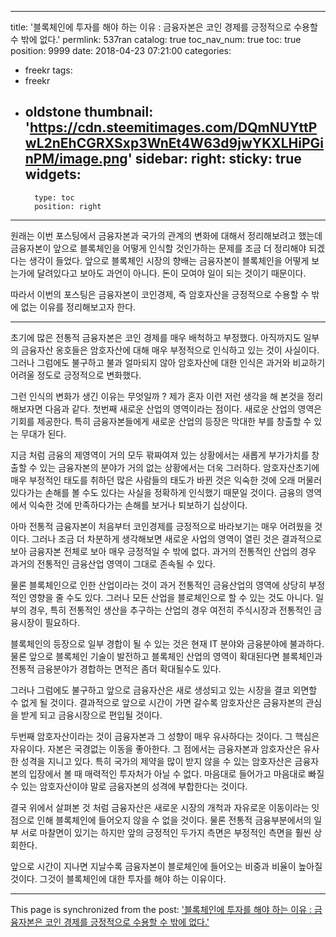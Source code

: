 
---
title: '블록체인에 투자를 해야 하는 이유 : 금융자본은 코인 경제를 긍정적으로 수용할 수 밖에 없다.'
permlink: 537ran
catalog: true
toc_nav_num: true
toc: true
position: 9999
date: 2018-04-23 07:21:00
categories:
- freekr
tags:
- freekr
- oldstone
thumbnail: 'https://cdn.steemitimages.com/DQmNUYttPwL2nEhCGRXSxp3WnEt4W63d9jwYKXLHiPGinPM/image.png'
sidebar:
    right:
        sticky: true
widgets:
    -
        type: toc
        position: right
---


원래는 이번 포스팅에서 금융자본과 국가의 관계의 변화에 대해서 정리해보려고 했는데 금융자본이 앞으로 블록체인을 어떻게 인식할 것인가하는 문제를 조금 더 정리해야 되겠다는 생각이 들었다. 앞으로 블록체인 시장의 향배는 금융자본이 블록체인을 어떻게 보는가에 달려있다고 보아도 과언이 아니다. 돈이 모여야 일이 되는 것이기 때문이다. 

따라서 이번의 포스팅은 금융자본이 코인경제, 즉 암호자산을 긍정적으로 수용할 수 밖에 없는 이유를 정리해보고자 한다. 

---

초기에 많은 전통적 금융자본은 코인 경제를 매우 배척하고 부정했다. 아직까지도 일부의 금융자산 옹호들은 암호자산에 대해 매우 부정적으로 인식하고 있는 것이 사실이다. 그러나 그럼에도 불구하고 불과 얼마되지 않아 암호자산에 대한 인식은 과거와 비교하기 어려울 정도로 긍정적으로 변화했다. 

그런 인식의 변화가 생긴 이유는 무엇일까 ? 제가 혼자 이런 저런 생각을 해 본것을 정리해보자면 다음과 같다. 첫번째 새로운 산업의 영역이라는 점이다. 새로운 산업의 영역은 기회를 제공한다. 특히 금융자본들에게 새로운 산업의 등장은 막대한 부를 창출할 수 있는 무대가 된다. 

지금 처럼 금융의 제영역이 거의 모두 꽊짜여져 있는 상황에서는 새롭게 부가가치를 창출할 수 있는 금융자본의 분야가 거의 없는 상황에서는 더욱 그러하다. 암호자산초기에 매우 부정적인 태도를 취하던 많은 사람들의 태도가 바뀐 것은 익숙한 것에 오래 머물러 있다가는 손해를 볼 수도 있다는 사실을 정확하게 인식했기 때문일 것이다. 금융의 영역에서 익숙한 것에 만족하다가는 손해를 보거나 퇴보하기 십상이다. 

아마 전통적 금융자본이 처음부터 코인경제를 긍정적으로 바라보기는 매우 어려웠을 것이다. 그러나 조금 더 차분하게 생각해보면 새로운 사업의 영역이 열린 것은 결과적으로 보아 금융자본 전체로 보아 매우 긍정적일 수 밖에 없다. 과거의 전통적인 산업의 경우 과거의 전통적인 금융산업 영역이 그대로 존속될 수 있다.

물론 블록체인으로 인한 산업이라는 것이 과거 전통적인 금융산업의 영역에 상당히 부정적인 영향을 줄 수도 있다. 그러나 모든 산업을 블로체인으로 할 수 있는 것도 아니다. 일부의 경우, 특히 전통적인 생산을 추구하는 산업의 경우 여전히 주식시장과 전통적인 금융시장이 필요하다. 

블록체인의 등장으로 일부 경합이 될 수 있는 것은 현재  IT 분야와 금융분야에 불과하다. 물론 앞으로 블록체인 기술이 발전하고 블록체인 산업의 영역이 확대된다면 블록체인과 전통적 금융분야가 경합하는 면적은 좀더 확대될수도 있다. 

그러나 그럼에도 불구하고 앞으로 금융자산은 새로 생성되고 있는 시장을 결코 외면할 수 없게 될 것이다. 결과적으로 앞으로 시간이 가면 갈수록 암호자산은 금융자본의 관심을 받게 되고 금융시장으로 편입될 것이다. 

두번째 암호자산이라는 것이 금융자본과 그 성향이 매우 유사하다는 것이다. 그 핵심은 자유이다. 자본은 국경없는 이동을 좋아한다. 그 점에서는 금융자본과 암호자산은 유사한 성격을 지니고 있다. 특히 국가의 제약을 많이 받지 않을 수 있는 암호자산은 금융자본의 입장에서 볼 때 매력적인 투자처가 아닐 수 없다. 마음대로 들어가고 마음대로 빠질 수 있는 암호자산이야 말로 금융자본의 성격에 부합한다는 것이다. 

결국 위에서 살펴본 것 처럼 금융자산은 새로운 시장의 개척과 자유로운 이동이라는 잇점으로 인해 블록체인에 들어오지 않을 수 없을 것이다. 물론 전통적 금융부분에서의 일부 서로 마찰면이 있기는 하지만 앞의 긍정적인 두가지 측면은 부정적인 측면을 훨씬 상회한다.

앞으로 시간이 지나면 지날수록 금융자본이 블로체인에 들어오는 비중과 비율이 높아질 것이다. 그것이 블록체인에 대한 투자를 해야 하는 이유이다.

- - -

This page is synchronized from the post: ['블록체인에 투자를 해야 하는 이유 : 금융자본은 코인 경제를 긍정적으로 수용할 수 밖에 없다.'](https://steemit.com/@oldstone/537ran)

